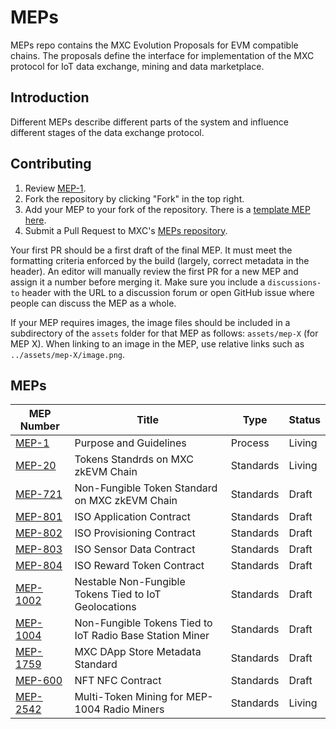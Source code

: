 # MEPs

MEPs repo contains the MXC Evolution Proposals for EVM compatible chains. The proposals define the interface for implementation of the MXC protocol for IoT data exchange, mining and data marketplace.

## Introduction

Different MEPs describe different parts of the system and influence different stages of the data exchange protocol.

## Contributing

1. Review [MEP-1](./MEP-1.md).
2. Fork the repository by clicking "Fork" in the top right.
3. Add your MEP to your fork of the repository. There is a [template MEP here](./eip-template.md).
4. Submit a Pull Request to MXC's [MEPs repository](https://github.com/MXCzkEVM/MEPs).

Your first PR should be a first draft of the final MEP. It must meet the formatting criteria enforced by the build (largely, correct metadata in the header). An editor will manually review the first PR for a new MEP and assign it a number before merging it. Make sure you include a `discussions-to` header with the URL to a discussion forum or open GitHub issue where people can discuss the MEP as a whole.

If your MEP requires images, the image files should be included in a subdirectory of the `assets` folder for that MEP as follows: `assets/mep-X` (for MEP X). When linking to an image in the MEP, use relative links such as `../assets/mep-X/image.png`.

## MEPs

| MEP Number                        | Title                                                    | Type      | Status |
| --------------------------------- | -------------------------------------------------------- | --------- | ------ |
| [MEP-1](proposals/mep-1.md)       | Purpose and Guidelines                                   | Process   | Living |
| [MEP-20](proposals/mep-20.md)     | Tokens Standrds on MXC zkEVM Chain                       | Standards | Living |
| [MEP-721](proposals/mep-721.md)   | Non-Fungible Token Standard on MXC zkEVM Chain           | Standards | Draft  |
| [MEP-801](proposals/mep-801.md)   | ISO Application Contract                                 | Standards | Draft  |
| [MEP-802](proposals/mep-802.md)   | ISO Provisioning Contract                                | Standards | Draft  |
| [MEP-803](proposals/mep-803.md)   | ISO Sensor Data Contract                                 | Standards | Draft  |
| [MEP-804](proposals/mep-804.md)   | ISO Reward Token Contract                                | Standards | Draft  |
| [MEP-1002](proposals/mep-1002.md) | Nestable Non-Fungible Tokens Tied to IoT Geolocations    | Standards | Draft  |
| [MEP-1004](proposals/mep-1004.md) | Non-Fungible Tokens Tied to IoT Radio Base Station Miner | Standards | Draft  |
| [MEP-1759](proposals/mep-1759.md) | MXC DApp Store Metadata Standard                         | Standards | Draft  |
| [MEP-600](proposals/mep-600.md)   | NFT NFC Contract                                         | Standards | Draft  |
| [MEP-2542](proposals/mep-2542.md) | Multi-Token Mining for MEP-1004 Radio Miners           | Standards | Living  |
